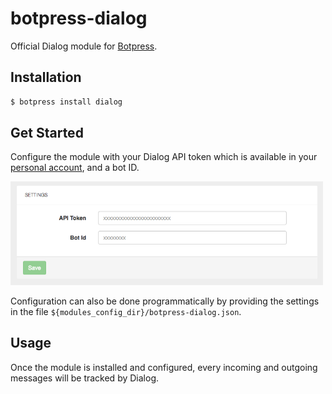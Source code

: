 # botpress-dialog

Official Dialog module for [Botpress](http://github.com/botpress/botpress).

## Installation

```bash
$ botpress install dialog
```

## Get Started

Configure the module with your Dialog API token which is available in your [personal account](http://app.dialoganalytics.com/users/edit), and a bot ID.

<img alt='Configuration' src='/assets/configuration-screenshot.png' width='500px;' />

Configuration can also be done programmatically by providing the settings in the file `${modules_config_dir}/botpress-dialog.json`.

## Usage

Once the module is installed and configured, every incoming and outgoing messages will be tracked by Dialog.
